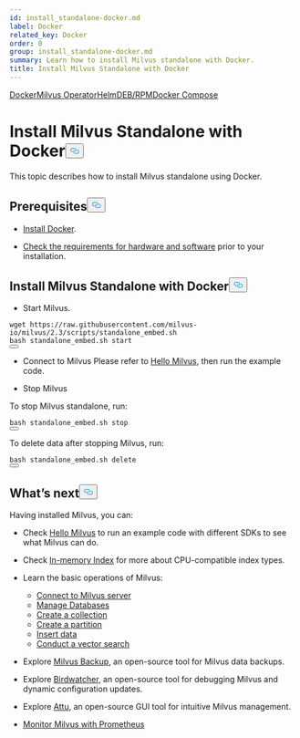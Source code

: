 ```yaml
---
id: install_standalone-docker.md
label: Docker
related_key: Docker
order: 0
group: install_standalone-docker.md
summary: Learn how to install Milvus standalone with Docker.
title: Install Milvus Standalone with Docker
---
```

<div class="tab-wrapper"><a href="/docs/ko/install_standalone-docker.md" class='active '>Docker</a><a href="/docs/ko/install_standalone-operator.md" class=''>Milvus Operator</a><a href="/docs/ko/install_standalone-helm.md" class=''>Helm</a><a href="/docs/ko/install_standalone-aptyum.md" class=''>DEB/RPM</a><a href="/docs/ko/install_standalone-docker-compose.md" class=''>Docker Compose</a></div>
<h1 id="Install-Milvus-Standalone-with-Docker" class="common-anchor-header">Install Milvus Standalone with Docker<button data-href="#Install-Milvus-Standalone-with-Docker" class="anchor-icon" translate="no">
      <svg translate="no"
        aria-hidden="true"
        focusable="false"
        height="20"
        version="1.1"
        viewBox="0 0 16 16"
        width="16"
      >
        <path
          fill="#0092E4"
          fill-rule="evenodd"
          d="M4 9h1v1H4c-1.5 0-3-1.69-3-3.5S2.55 3 4 3h4c1.45 0 3 1.69 3 3.5 0 1.41-.91 2.72-2 3.25V8.59c.58-.45 1-1.27 1-2.09C10 5.22 8.98 4 8 4H4c-.98 0-2 1.22-2 2.5S3 9 4 9zm9-3h-1v1h1c1 0 2 1.22 2 2.5S13.98 12 13 12H9c-.98 0-2-1.22-2-2.5 0-.83.42-1.64 1-2.09V6.25c-1.09.53-2 1.84-2 3.25C6 11.31 7.55 13 9 13h4c1.45 0 3-1.69 3-3.5S14.5 6 13 6z"
        ></path>
      </svg>
    </button></h1><p>This topic describes how to install Milvus standalone using Docker.</p>
<h2 id="Prerequisites" class="common-anchor-header">Prerequisites<button data-href="#Prerequisites" class="anchor-icon" translate="no">
      <svg translate="no"
        aria-hidden="true"
        focusable="false"
        height="20"
        version="1.1"
        viewBox="0 0 16 16"
        width="16"
      >
        <path
          fill="#0092E4"
          fill-rule="evenodd"
          d="M4 9h1v1H4c-1.5 0-3-1.69-3-3.5S2.55 3 4 3h4c1.45 0 3 1.69 3 3.5 0 1.41-.91 2.72-2 3.25V8.59c.58-.45 1-1.27 1-2.09C10 5.22 8.98 4 8 4H4c-.98 0-2 1.22-2 2.5S3 9 4 9zm9-3h-1v1h1c1 0 2 1.22 2 2.5S13.98 12 13 12H9c-.98 0-2-1.22-2-2.5 0-.83.42-1.64 1-2.09V6.25c-1.09.53-2 1.84-2 3.25C6 11.31 7.55 13 9 13h4c1.45 0 3-1.69 3-3.5S14.5 6 13 6z"
        ></path>
      </svg>
    </button></h2><ul>
<li><p><a href="https://docs.docker.com/get-docker/">Install Docker</a>.</p></li>
<li><p><a href="/docs/ko/prerequisite-helm.md">Check the requirements for hardware and software</a> prior to your installation.</p></li>
</ul>
<h2 id="Install-Milvus-Standalone-with-Docker" class="common-anchor-header">Install Milvus Standalone with Docker<button data-href="#Install-Milvus-Standalone-with-Docker" class="anchor-icon" translate="no">
      <svg translate="no"
        aria-hidden="true"
        focusable="false"
        height="20"
        version="1.1"
        viewBox="0 0 16 16"
        width="16"
      >
        <path
          fill="#0092E4"
          fill-rule="evenodd"
          d="M4 9h1v1H4c-1.5 0-3-1.69-3-3.5S2.55 3 4 3h4c1.45 0 3 1.69 3 3.5 0 1.41-.91 2.72-2 3.25V8.59c.58-.45 1-1.27 1-2.09C10 5.22 8.98 4 8 4H4c-.98 0-2 1.22-2 2.5S3 9 4 9zm9-3h-1v1h1c1 0 2 1.22 2 2.5S13.98 12 13 12H9c-.98 0-2-1.22-2-2.5 0-.83.42-1.64 1-2.09V6.25c-1.09.53-2 1.84-2 3.25C6 11.31 7.55 13 9 13h4c1.45 0 3-1.69 3-3.5S14.5 6 13 6z"
        ></path>
      </svg>
    </button></h2><ul>
<li>Start Milvus.</li>
</ul>
<pre><code translate="no">wget https://raw.githubusercontent.com/milvus-io/milvus/2.3/scripts/standalone_embed.sh
bash standalone_embed.sh start
<button class="copy-code-btn"></button></code></pre>
<ul>
<li><p>Connect to Milvus
Please refer to <a href="https://milvus.io/docs/example_code.md">Hello Milvus</a>, then run the example code.</p></li>
<li><p>Stop Milvus</p></li>
</ul>
<p>To stop Milvus standalone, run:</p>
<pre><code translate="no">bash standalone_embed.sh stop
<button class="copy-code-btn"></button></code></pre>
<p>To delete data after stopping Milvus, run:</p>
<pre><code translate="no">bash standalone_embed.<span class="hljs-property">sh</span> <span class="hljs-keyword">delete</span>
<button class="copy-code-btn"></button></code></pre>
<h2 id="Whats-next" class="common-anchor-header">What’s next<button data-href="#Whats-next" class="anchor-icon" translate="no">
      <svg translate="no"
        aria-hidden="true"
        focusable="false"
        height="20"
        version="1.1"
        viewBox="0 0 16 16"
        width="16"
      >
        <path
          fill="#0092E4"
          fill-rule="evenodd"
          d="M4 9h1v1H4c-1.5 0-3-1.69-3-3.5S2.55 3 4 3h4c1.45 0 3 1.69 3 3.5 0 1.41-.91 2.72-2 3.25V8.59c.58-.45 1-1.27 1-2.09C10 5.22 8.98 4 8 4H4c-.98 0-2 1.22-2 2.5S3 9 4 9zm9-3h-1v1h1c1 0 2 1.22 2 2.5S13.98 12 13 12H9c-.98 0-2-1.22-2-2.5 0-.83.42-1.64 1-2.09V6.25c-1.09.53-2 1.84-2 3.25C6 11.31 7.55 13 9 13h4c1.45 0 3-1.69 3-3.5S14.5 6 13 6z"
        ></path>
      </svg>
    </button></h2><p>Having installed Milvus, you can:</p>
<ul>
<li><p>Check <a href="/docs/ko/example_code.md">Hello Milvus</a> to run an example code with different SDKs to see what Milvus can do.</p></li>
<li><p>Check <a href="/docs/ko/index.md">In-memory Index</a> for more about CPU-compatible index types.</p></li>
<li><p>Learn the basic operations of Milvus:</p>
<ul>
<li><a href="/docs/ko/manage_connection.md">Connect to Milvus server</a></li>
<li><a href="/docs/ko/manage_databases.md">Manage Databases</a></li>
<li><a href="/docs/ko/create_collection.md">Create a collection</a></li>
<li><a href="/docs/ko/create_partition.md">Create a partition</a></li>
<li><a href="/docs/ko/insert_data.md">Insert data</a></li>
<li><a href="/docs/ko/search.md">Conduct a vector search</a></li>
</ul></li>
<li><p>Explore <a href="/docs/ko/milvus_backup_overview.md">Milvus Backup</a>, an open-source tool for Milvus data backups.</p></li>
<li><p>Explore <a href="/docs/ko/birdwatcher_overview.md">Birdwatcher</a>, an open-source tool for debugging Milvus and dynamic configuration updates.</p></li>
<li><p>Explore <a href="https://milvus.io/docs/attu.md">Attu</a>, an open-source GUI tool for intuitive Milvus management.</p></li>
<li><p><a href="/docs/ko/monitor.md">Monitor Milvus with Prometheus</a></p></li>
</ul>
